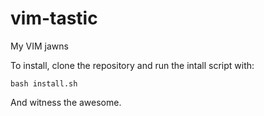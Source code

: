 vim-tastic
==========

My VIM jawns


To install, clone the repository and run the intall script with:

`
bash install.sh
`

And witness the awesome.
